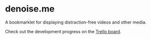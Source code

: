 denoise.me
==========

A bookmarklet for displaying distraction-free videos and other media.

Check out the development progress on the [Trello board](https://trello.com/b/KE1LvdeA/denoise-me).
